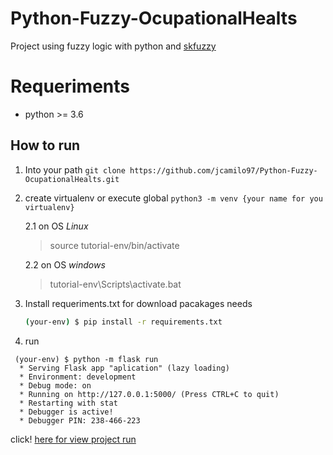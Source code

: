 # Python-Fuzzy-OcupationalHealts

Project using fuzzy logic with python and [skfuzzy](https://pythonhosted.org/scikit-fuzzy/)

# Requeriments
- python >= 3.6

## How to run
 1. Into your path `git clone https://github.com/jcamilo97/Python-Fuzzy-OcupationalHealts.git`

 2. create virtualenv or execute global `python3 -m venv {your name for you virtualenv}`
    
    2.1 on OS *Linux* 
       > source tutorial-env/bin/activate
    
    2.2 on OS *windows*
       > tutorial-env\Scripts\activate.bat
3. Install requeriments.txt for download pacakages needs
   ```bash
   (your-env) $ pip install -r requirements.txt
   ```
4. run
  ```
   (your-env) $ python -m flask run
    * Serving Flask app "aplication" (lazy loading)
    * Environment: development
    * Debug mode: on
    * Running on http://127.0.0.1:5000/ (Press CTRL+C to quit)
    * Restarting with stat
    * Debugger is active!
    * Debugger PIN: 238-466-223
  ```
click! [here for view project run](http://127.0.0.1:5000/)

       
